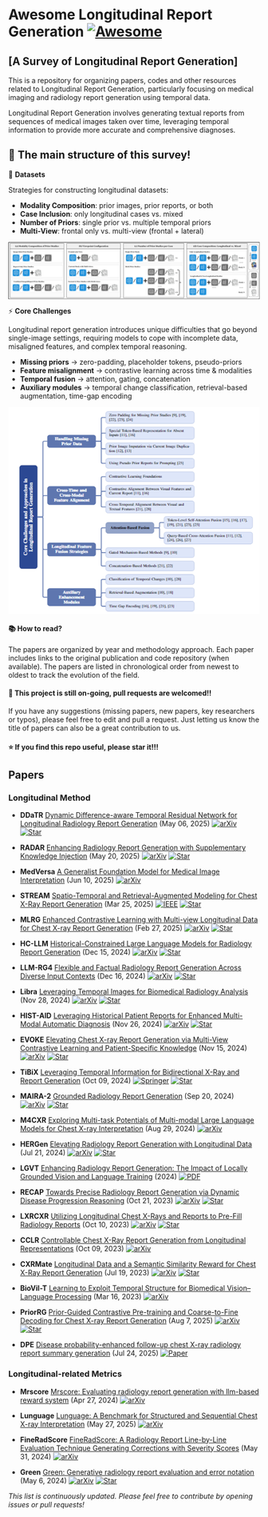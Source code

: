 # Awesome Longitudinal Report Generation [![Awesome](https://cdn.rawgit.com/sindresorhus/awesome/d7305f38d29fed78fa85652e3a63e154dd8e8829/media/badge.svg)](https://github.com/sindresorhus/awesome) <!-- omit in toc -->

## [A Survey of Longitudinal Report Generation]


This is a repository for organizing papers, codes and other resources related to Longitudinal Report Generation, particularly focusing on medical imaging and radiology report generation using temporal data.

Longitudinal Report Generation involves generating textual reports from sequences of medical images taken over time, leveraging temporal information to provide more accurate and comprehensive diagnoses.

## 📖 **The main structure of this survey!**


📂 **Datasets**

Strategies for constructing longitudinal datasets:
- **Modality Composition**: prior images, prior reports, or both  
- **Case Inclusion**: only longitudinal cases vs. mixed  
- **Number of Priors**: single prior vs. multiple temporal priors  
- **Multi-View**: frontal only vs. multi-view (frontal + lateral)  

<p align="center">
  <img src="Dataset.png" alt="TAX" style="display: block; margin: 0 auto;" />
</p>

⚡ **Core Challenges**

Longitudinal report generation introduces unique difficulties that go beyond single-image settings, requiring models to cope with incomplete data, misaligned features, and complex temporal reasoning.  
- **Missing priors** → zero-padding, placeholder tokens, pseudo-priors  
- **Feature misalignment** → contrastive learning across time & modalities  
- **Temporal fusion** → attention, gating, concatenation  
- **Auxiliary modules** → temporal change classification, retrieval-based augmentation, time-gap encoding  

<p align="center">
  <img src="Method_Tree.png" alt="TAX" style="display: block; margin: 0 auto;" />
</p>

#### :books: How to read?
The papers are organized by year and methodology approach. Each paper includes links to the original publication and code repository (when available). The papers are listed in chronological order from newest to oldest to track the evolution of the field.

#### :high_brightness: This project is still on-going, pull requests are welcomed!!

If you have any suggestions (missing papers, new papers, key researchers or typos), please feel free to edit and pull a request. Just letting us know the title of papers can also be a great contribution to us.

#### :star: If you find this repo useful, please star it!!!

## Papers

### Longitudinal Method

+ **DDaTR** [Dynamic Difference-aware Temporal Residual Network for Longitudinal Radiology Report Generation](https://arxiv.org/abs/2505.03401) (May 06, 2025)
  [![arXiv](https://img.shields.io/badge/arXiv-b31b1b.svg)](https://arxiv.org/abs/2505.03401)
  [![Star](https://img.shields.io/github/stars/xmed-lab/ddatr.svg?style=social&label=Star)](https://github.com/xmed-lab/ddatr)

+ **RADAR** [Enhancing Radiology Report Generation with Supplementary Knowledge Injection](https://arxiv.org/abs/2505.14318) (May 20, 2025)
  [![arXiv](https://img.shields.io/badge/arXiv-b31b1b.svg)](https://arxiv.org/abs/2505.14318)
  [![Star](https://img.shields.io/github/stars/wjhou/Radar.svg?style=social&label=Star)](https://github.com/wjhou/Radar)

+ **MedVersa** [A Generalist Foundation Model for Medical Image Interpretation](https://arxiv.org/pdf/2405.07988) (Jun 10, 2025)
  [![arXiv](https://img.shields.io/badge/arXiv-b31b1b.svg)](https://arxiv.org/pdf/2405.07988)

+ **STREAM** [Spatio-Temporal and Retrieval-Augmented Modeling for Chest X-Ray Report Generation](https://ieeexplore.ieee.org/stamp/stamp.jsp?tp=&arnumber=10938723) (Mar 25, 2025)
  [![IEEE](https://img.shields.io/badge/IEEE-006699.svg)](https://ieeexplore.ieee.org/stamp/stamp.jsp?tp=&arnumber=10938723)
  [![Star](https://img.shields.io/github/stars/yangyan22/STREAM.svg?style=social&label=Star)](https://github.com/yangyan22/STREAM)

+ **MLRG** [Enhanced Contrastive Learning with Multi-view Longitudinal Data for Chest X-ray Report Generation](https://arxiv.org/abs/2502.20056) (Feb 27, 2025)
  [![arXiv](https://img.shields.io/badge/arXiv-b31b1b.svg)](https://arxiv.org/abs/2502.20056)
  [![Star](https://img.shields.io/github/stars/mk-runner/MLRG.svg?style=social&label=Star)](https://github.com/mk-runner/MLRG)

+ **HC-LLM** [Historical-Constrained Large Language Models for Radiology Report Generation](https://arxiv.org/pdf/2412.11070) (Dec 15, 2024)
  [![arXiv](https://img.shields.io/badge/arXiv-b31b1b.svg)](https://arxiv.org/pdf/2412.11070)
  [![Star](https://img.shields.io/github/stars/TengfeiLiu966/HC-LLM.svg?style=social&label=Star)](https://github.com/TengfeiLiu966/HC-LLM)

+ **LLM-RG4** [Flexible and Factual Radiology Report Generation Across Diverse Input Contexts](https://arxiv.org/abs/2412.12001) (Dec 16, 2024)
  [![arXiv](https://img.shields.io/badge/arXiv-b31b1b.svg)](https://arxiv.org/abs/2412.12001)
  [![Star](https://img.shields.io/github/stars/zh-Wang-Med/LLM-RG4.svg?style=social&label=Star)](https://github.com/zh-Wang-Med/LLM-RG4)

+ **Libra** [Leveraging Temporal Images for Biomedical Radiology Analysis](https://arxiv.org/abs/2411.19378v2) (Nov 28, 2024)
  [![arXiv](https://img.shields.io/badge/arXiv-b31b1b.svg)](https://arxiv.org/abs/2411.19378v2)
  [![Star](https://img.shields.io/github/stars/X-iZhang/Libra.svg?style=social&label=Star)](https://github.com/X-iZhang/Libra)

+ **HIST-AID** [Leveraging Historical Patient Reports for Enhanced Multi-Modal Automatic Diagnosis](https://arxiv.org/abs/2411.10684) (Nov 26, 2024)
  [![arXiv](https://img.shields.io/badge/arXiv-b31b1b.svg)](https://arxiv.org/abs/2411.10684)
  [![Star](https://img.shields.io/github/stars/NoTody/HIST-AID.svg?style=social&label=Star)](https://github.com/NoTody/HIST-AID)

+ **EVOKE** [Elevating Chest X-ray Report Generation via Multi-View Contrastive Learning and Patient-Specific Knowledge](https://arxiv.org/abs/2411.10224) (Nov 15, 2024)
  [![arXiv](https://img.shields.io/badge/arXiv-b31b1b.svg)](https://arxiv.org/abs/2411.10224)
  [![Star](https://img.shields.io/github/stars/mk-runner/EVOKE.svg?style=social&label=Star)](https://github.com/mk-runner/EVOKE)

+ **TiBiX** [Leveraging Temporal Information for Bidirectional X-Ray and Report Generation](https://link.springer.com/chapter/10.1007/978-3-031-72744-3_17) (Oct 09, 2024)
  [![Springer](https://img.shields.io/badge/Springer-FF6B00.svg)](https://link.springer.com/chapter/10.1007/978-3-031-72744-3_17)
  [![Star](https://img.shields.io/github/stars/BioMedIA-MBZUAI/TiBiX.svg?style=social&label=Star)](https://github.com/BioMedIA-MBZUAI/TiBiX)

+ **MAIRA-2** [Grounded Radiology Report Generation](https://arxiv.org/pdf/2406.04449) (Sep 20, 2024)
  [![arXiv](https://img.shields.io/badge/arXiv-b31b1b.svg)](https://arxiv.org/pdf/2406.04449)
  [![Star](https://img.shields.io/github/stars/microsoft/RadFact.svg?style=social&label=Star)](https://github.com/microsoft/RadFact)

+ **M4CXR** [Exploring Multi-task Potentials of Multi-modal Large Language Models for Chest X-ray Interpretation](https://arxiv.org/abs/2408.16213) (Aug 29, 2024)
  [![arXiv](https://img.shields.io/badge/arXiv-b31b1b.svg)](https://arxiv.org/abs/2408.16213)

+ **HERGen** [Elevating Radiology Report Generation with Longitudinal Data](https://arxiv.org/abs/2407.15158) (Jul 21, 2024)
  [![arXiv](https://img.shields.io/badge/arXiv-b31b1b.svg)](https://arxiv.org/abs/2407.15158)
  [![Star](https://img.shields.io/github/stars/HKU-MedAI/HERGen.svg?style=social&label=Star)](https://github.com/HKU-MedAI/HERGen)

+ **LGVT** [Enhancing Radiology Report Generation: The Impact of Locally Grounded Vision and Language Training](https://bmva-archive.org.uk/bmvc/2024/papers/Paper_857/paper.pdf) (2024)
  [![PDF](https://img.shields.io/badge/PDF-EC1C24.svg)](https://bmva-archive.org.uk/bmvc/2024/papers/Paper_857/paper.pdf)

+ **RECAP** [Towards Precise Radiology Report Generation via Dynamic Disease Progression Reasoning](https://arxiv.org/pdf/2310.13864) (Oct 21, 2023)
  [![arXiv](https://img.shields.io/badge/arXiv-b31b1b.svg)](https://arxiv.org/pdf/2310.13864)
  [![Star](https://img.shields.io/github/stars/wjhou/Recap.svg?style=social&label=Star)](https://github.com/wjhou/Recap)

+ **LXRCXR** [Utilizing Longitudinal Chest X-Rays and Reports to Pre-Fill Radiology Reports](https://arxiv.org/abs/2306.08749) (Oct 10, 2023)
  [![arXiv](https://img.shields.io/badge/arXiv-b31b1b.svg)](https://arxiv.org/abs/2306.08749)
  [![Star](https://img.shields.io/github/stars/CelestialShine/Longitudinal-Chest-X-Ray.svg?style=social&label=Star)](https://github.com/CelestialShine/Longitudinal-Chest-X-Ray)

+ **CCLR** [Controllable Chest X-Ray Report Generation from Longitudinal Representations](https://arxiv.org/pdf/2310.05881) (Oct 09, 2023)
  [![arXiv](https://img.shields.io/badge/arXiv-b31b1b.svg)](https://arxiv.org/pdf/2310.05881)

+ **CXRMate** [Longitudinal Data and a Semantic Similarity Reward for Chest X-Ray Report Generation](https://arxiv.org/abs/2307.09758) (Jul 19, 2023)
  [![arXiv](https://img.shields.io/badge/arXiv-b31b1b.svg)](https://arxiv.org/abs/2307.09758)
  [![Star](https://img.shields.io/github/stars/aehrc/cxrmate.svg?style=social&label=Star)](https://github.com/aehrc/cxrmate)

+ **BioVil-T** [Learning to Exploit Temporal Structure for Biomedical Vision–Language Processing](https://arxiv.org/pdf/2301.04558) (Mar 16, 2023)
  [![arXiv](https://img.shields.io/badge/arXiv-b31b1b.svg)](https://arxiv.org/pdf/2301.04558)

+ **PriorRG** [Prior-Guided Contrastive Pre-training and Coarse-to-Fine Decoding for Chest X-ray Report Generation](https://arxiv.org/pdf/2508.05353) (Aug 7, 2025)
  [![arXiv](https://img.shields.io/badge/arXiv-b31b1b.svg)](https://arxiv.org/pdf/2508.05353)
  [![Star](https://img.shields.io/github/stars/mk-runner/PriorRG.svg?style=social&label=Star)](https://github.com/mk-runner/PriorRG)

+ **DPE** [Disease probability-enhanced follow-up chest X-ray radiology report summary generation](https://www.nature.com/articles/s41598-025-12684-2) (Jul 24, 2025)
  [![Paper](https://img.shields.io/badge/Nature-Article-blue)](https://www.nature.com/articles/s41598-025-12684-2)

### Longitudinal-related Metrics

+ **Mrscore** [Mrscore: Evaluating radiology report generation with llm-based reward system](https://arxiv.org/abs/2404.17778) (Apr 27, 2024)
  [![arXiv](https://img.shields.io/badge/arXiv-b31b1b.svg)](https://arxiv.org/abs/2404.17778)

+ **Lunguage** [Lunguage: A Benchmark for Structured and Sequential Chest X-ray Interpretation](https://arxiv.org/abs/2505.21190) (May 27, 2025)
  [![arXiv](https://img.shields.io/badge/arXiv-b31b1b.svg)](https://arxiv.org/abs/2505.21190)

+ **FineRadScore** [FineRadScore: A Radiology Report Line-by-Line Evaluation Technique Generating Corrections with Severity Scores](https://arxiv.org/abs/2405.20613) (May 31, 2024)
  [![arXiv](https://img.shields.io/badge/arXiv-b31b1b.svg)](https://arxiv.org/abs/2405.20613)

+ **Green** [Green: Generative radiology report evaluation and error notation](https://arxiv.org/abs/2405.20613) (May 6, 2024)
  [![arXiv](https://img.shields.io/badge/arXiv-b31b1b.svg)](https://arxiv.org/abs/2405.20613)
  [![Star](https://img.shields.io/github/stars/Stanford-AIMI/GREEN.svg?style=social&label=Star)](https://github.com/Stanford-AIMI/GREEN)

  
*This list is continuously updated. Please feel free to contribute by opening issues or pull requests!*
